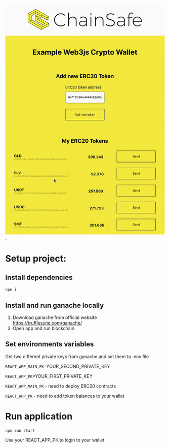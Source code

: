 
![web3js@4 example react app](gifs/app_send.gif).

# Setup project:
## Install dependencies
```
npm i
```
## Install and run ganache locally
1. Download ganache from official website https://trufflesuite.com/ganache/
2. Open app and run blockchain

## Set environments variables
Get two different private keys from ganache and set them to .env file

`REACT_APP_MAIN_PK`=YOUR_SECOND_PRIVATE_KEY

`REACT_APP_PK`=YOUR_FIRST_PRIVATE_KEY

`REACT_APP_MAIN_PK` - need to deploy ERC20 contracts

`REACT_APP_PK` - need to add token balances to your wallet

# Run application

```
npm run start
```
Use your REACT_APP_PK to login to your wallet
